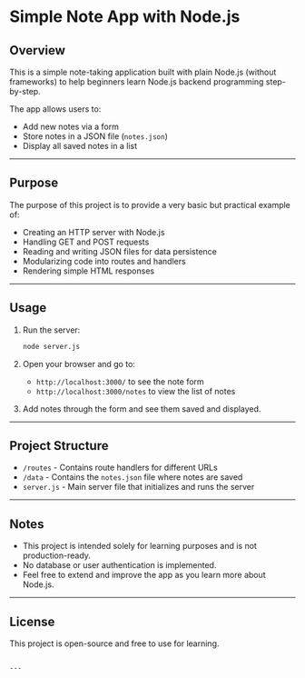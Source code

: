 
# Simple Note App with Node.js

## Overview

This is a simple note-taking application built with plain Node.js (without frameworks) to help beginners learn Node.js backend programming step-by-step.

The app allows users to:

- Add new notes via a form
- Store notes in a JSON file (`notes.json`)
- Display all saved notes in a list

---

## Purpose

The purpose of this project is to provide a very basic but practical example of:

- Creating an HTTP server with Node.js
- Handling GET and POST requests
- Reading and writing JSON files for data persistence
- Modularizing code into routes and handlers
- Rendering simple HTML responses

---

## Usage

1. Run the server:

   ```bash
   node server.js


2. Open your browser and go to:

   * `http://localhost:3000/` to see the note form
   * `http://localhost:3000/notes` to view the list of notes

3. Add notes through the form and see them saved and displayed.

---

## Project Structure

* `/routes` - Contains route handlers for different URLs
* `/data` - Contains the `notes.json` file where notes are saved
* `server.js` - Main server file that initializes and runs the server

---

## Notes

* This project is intended solely for learning purposes and is not production-ready.
* No database or user authentication is implemented.
* Feel free to extend and improve the app as you learn more about Node.js.

---

## License

This project is open-source and free to use for learning.

```

---
